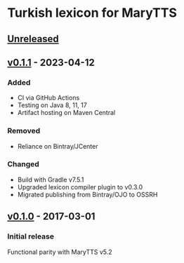 Turkish lexicon for MaryTTS
===========================

[Unreleased]
------------

[v0.1.1] - 2023-04-12
---------------------

### Added

- CI via GitHub Actions
- Testing on Java 8, 11, 17
- Artifact hosting on Maven Central

### Removed

- Reliance on Bintray/JCenter

### Changed

- Build with Gradle v7.5.1
- Upgraded lexicon compiler plugin to v0.3.0
- Migrated publishing from Bintray/OJO to OSSRH

[v0.1.0] - 2017-03-01
---------------------

### Initial release

Functional parity with MaryTTS v5.2

[Unreleased]: https://github.com/marytts/marytts-lexicon-tr/tree/master
[v0.1.1]: https://github.com/marytts/marytts-lexicon-tr/releases/tag/v0.1.1
[v0.1.0]: https://github.com/marytts/marytts-lexicon-tr/releases/tag/v0.1.0
